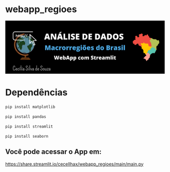 # webapp_regioes

![capa](https://github.com/cecellhax/webapp_regioes/blob/main/20210428_134308_0000.png)

# Dependências

`pip install matplotlib`

`pip install pandas`

`pip install streamlit`

`pip install seaborn`

## Você pode acessar o App em: 
https://share.streamlit.io/cecellhax/webapp_regioes/main/main.py

